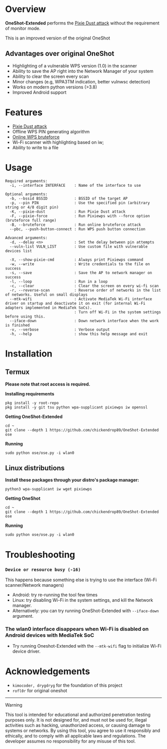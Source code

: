 # Overview
**OneShot-Extended** performs the [Pixie Dust attack](https://forums.kali.org/showthread.php?24286-WPS-Pixie-Dust-Attack-Offline-WPS-Attack) without the requirement of monitor mode.

This is an improved version of the original OneShot

## Advantages over original OneShot
 - Highlighting of a vulnerable WPS version (1.0) in the scanner
 - Ability to save the AP right into the Network Manager of your system
 - Ability to clear the screen every scan
 - Minor changes (e.g, WPA3TM indication, better vulnwsc detection)
 - Works on modern python versions (>3.8)
 - Improved Android support

# Features
 - [Pixie Dust attack](https://forums.kali.org/showthread.php?24286-WPS-Pixie-Dust-Attack-Offline-WPS-Attack)
 - Offline WPS PIN generating algorithm
 - [Online WPS bruteforce](https://sviehb.files.wordpress.com/2011/12/viehboeck_wps.pdf)
 - Wi-Fi scanner with highlighting based on iw;
 - Ability to write to a file

# Usage
```
Required arguments: 
  -i, --interface INTERFACE    : Name of the interface to use

Optional arguments:
  -b, --bssid BSSID            : BSSID of the target AP
  -p, --pin PIN                : Use the specified pin (arbitrary string or 4/8 digit pin)
  -K, --pixie-dust             : Run Pixie Dust attack
  -F, --pixie-force            : Run Pixiewps with --force option (bruteforce full range)
  -B, --bruteforce             : Run online bruteforce attack
  --pbc, --push-button-connect : Run WPS push button connection

Advanced arguments:
  -d, --delay <n>              : Set the delay between pin attempts
  --vuln-list VULN_LIST        : Use custom file with vulnerable devices list

  -X, --show-pixie-cmd         : Always print Pixiewps command
  -w, --write                  : Write credentials to the file on success
  -s, --save                   : Save the AP to network manager on success
  -l, --loop                   : Run in a loop
  -c, --clear                  : Clear the screen on every wi-fi scan
  -r, --reverse-scan           : Reverse order of networks in the list of networks. Useful on small displays
  --mtk-wifi                   : Activate MediaTek Wi-Fi interface driver on startup and deactivate it on exit (for internal Wi-Fi adapters implemented in MediaTek SoCs). 
                               : Turn off Wi-Fi in the system settings before using this.
  --iface-down                 : Down network interface when the work is finished
  -v, --verbose                : Verbose output
  -h, --help                   : show this help message and exit
 ```

# Installation

## Termux
**Please note that root access is required.**  

**Installing requirements**
 ```shell
 pkg install -y root-repo
 pkg install -y git tsu python wpa-supplicant pixiewps iw openssl
 ```
**Getting OneShot-Extended**
 ```shell
 cd ~
 git clone --depth 1 https://github.com/chickendrop89/OneShot-Extended ose
 ```
**Running**
 ```shell
 sudo python ose/ose.py -i wlan0
 ```

## Linux distributions 
**Install these packages through your distro's package manager:**
 ```shell
 python3 wpa-supplicant iw wget pixiewps
 ```
 
**Getting OneShot**
 ```shell
 cd ~
 git clone --depth 1 https://github.com/chickendrop89/OneShot-Extended ose
 ```
**Running**
 ```shell
 sudo python ose/ose.py -i wlan0
 ```

# Troubleshooting

### `Device or resource busy (-16)`
This happens because something else is trying to use the interface (Wi-Fi scanner/Network managers)

- Android: try re-running the tool few times
- Linux: try disabling Wi-Fi in the system settings, and kill the Network manager.
- Alternatively: you can try running OneShot-Extended with ```--iface-down``` argument.

### The wlan0 interface disappears when Wi-Fi is disabled on Android devices with MediaTek SoC
- Try running Oneshot-Extended with the `--mtk-wifi` flag to initialize Wi-Fi device driver.

# Acknowledgements
* `kimocoder, drygdryg` for the foundation of this project
* `rofl0r` for original oneshot

-----

> [!WARNING] 
> This tool is intended for educational and authorized penetration testing purposes only.
> It is not designed for, and must not be used for, illegal activities such as hacking, unauthorized access, or causing damage to systems or networks.
> By using this tool, you agree to use it responsibly and ethically, and to comply with all applicable laws and regulations.
> The developer assumes no responsibility for any misuse of this tool.
